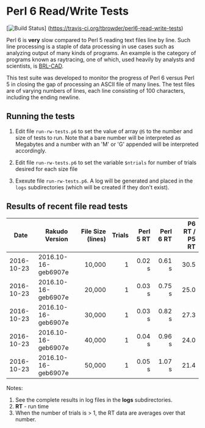 # Perl 6 Read/Write Tests

[![Build Status](https://travis-ci.org/tbrowder/perl6-read-write-tests.svg?branch=master)]
  (https://travis-ci.org/tbrowder/perl6-read-write-tests)

Perl 6 is **very** slow compared to Perl 5 reading text files line by
line.  Such line processing is a staple of data processing in use
cases such as analyzing output of many kinds of programs.  An example
is the category of programs known as raytracing, one of which, used
heavily by analysts and scientists, is [BRL-CAD](http://brlcad.org).

This test suite was developed to monitor the progress of Perl 6 versus
Perl 5 in closing the gap of processing an ASCII file of many lines.
The test files are of varying numbers of lines, each line consisting
of 100 characters, including the ending newline.

## Running the tests

1. Edit file `run-rw-tests.p6` to set the value of array `@S` to the
   number and size of tests to run.  Note that a bare number will be
   interpreted as Megabytes and a number with an 'M' or 'G' appended
   will be interpreted accordingly.

2. Edit file `run-rw-tests.p6` to set the variable `$ntrials` for
   number of trials desired for each size file

3. Exexute file `run-rw-tests.p6`.  A log will be generated and placed
   in the `logs` subdirectories (which will be created if they don't
   exist).

## Results of recent file read tests

| Date       | Rakudo Version      | File Size (lines) | Trials | Perl 5 RT  | Perl 6 RT  | P6 RT / P5 RT |
| ---        | ---                 | ---:              | ---:   | ---:       | ---:       | ---:  |
| 2016-10-23 | 2016.10-16-geb6907e |            10,000 |    1   |     0.02 s |     0.61 s |  30.5 |
| 2016-10-23 | 2016.10-16-geb6907e |            20,000 |    1   |     0.03 s |     0.75 s |  25.0 |
| 2016-10-23 | 2016.10-16-geb6907e |            30,000 |    1   |     0.03 s |     0.82 s |  27.3 |
| 2016-10-23 | 2016.10-16-geb6907e |            40,000 |    1   |     0.04 s |     0.96 s |  24.0 |
| 2016-10-23 | 2016.10-16-geb6907e |            50,000 |    1   |     0.05 s |     1.07 s |  21.4 |

Notes:

1. See the complete results in log files in the **logs** subdirectories.
2. **RT** - run time
3. When the number of trials is > 1, the RT data are averages over that number.
